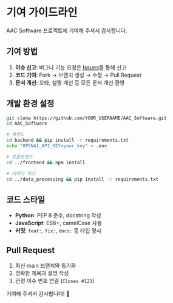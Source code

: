 # 기여 가이드라인

AAC Software 프로젝트에 기여해 주셔서 감사합니다.

## 기여 방법

1. **이슈 신고**: 버그나 기능 요청은 [Issues](../../issues)를 통해 신고
2. **코드 기여**: Fork → 브랜치 생성 → 수정 → Pull Request
3. **문서 개선**: 오타, 설명 개선 등 모든 문서 개선 환영

## 개발 환경 설정

```bash
git clone https://github.com/YOUR_USERNAME/AAC_Software.git
cd AAC_Software

# 백엔드
cd backend && pip install -r requirements.txt
echo "OPENAI_API_KEY=your_key" > .env

# 프론트엔드
cd ../frontend && npm install

# 데이터 처리
cd ../data_processing && pip install -r requirements.txt
```

## 코드 스타일

- **Python**: PEP 8 준수, docstring 작성
- **JavaScript**: ES6+, camelCase 사용
- **커밋**: `feat:`, `fix:`, `docs:` 등 타입 명시

## Pull Request

1. 최신 main 브랜치와 동기화
2. 명확한 제목과 설명 작성
3. 관련 이슈 번호 연결 (`Closes #123`)

기여해 주셔서 감사합니다! 🎉